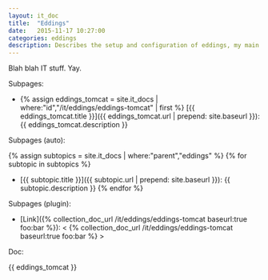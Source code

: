 ```yaml
---
layout: it_doc
title:  "Eddings"
date:   2015-11-17 10:27:00
categories: eddings
description: Describes the setup and configuration of eddings, my main server.
---
```


Blah blah IT stuff. Yay.

Subpages:

* {% assign eddings_tomcat = site.it_docs | where:"id","/it/eddings/eddings-tomcat" | first %} [{{ eddings_tomcat.title }}]({{ eddings_tomcat.url | prepend: site.baseurl }}): {{ eddings_tomcat.description }}

Subpages (auto):

{% assign subtopics = site.it_docs | where:"parent","eddings" %}
{% for subtopic in subtopics %}
* [{{ subtopic.title }}]({{ subtopic.url | prepend: site.baseurl }}): {{ subtopic.description }}
{% endfor %}

Subpages (plugin):

* [Link]({% collection_doc_url /it/eddings/eddings-tomcat baseurl:true foo:bar %}): < {% collection_doc_url /it/eddings/eddings-tomcat baseurl:true foo:bar %} >

Doc:

{{ eddings_tomcat }}
